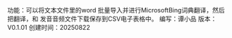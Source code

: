 
功能：可以将文本文件里的word 批量导入并进行MicrosoftBing词典翻译，然后把翻译，和 发音音频文件下载保存到CSV电子表格中。
编写：谭小品
版本：V0.1.01
创建时间：20250822

